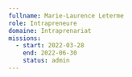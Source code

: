 ```yaml
---
fullname: Marie-Laurence Leterme
role: Intrapreneure
domaine: Intraprenariat
missions:
  - start: 2022-03-28
    end: 2022-06-30
    status: admin
---
```



